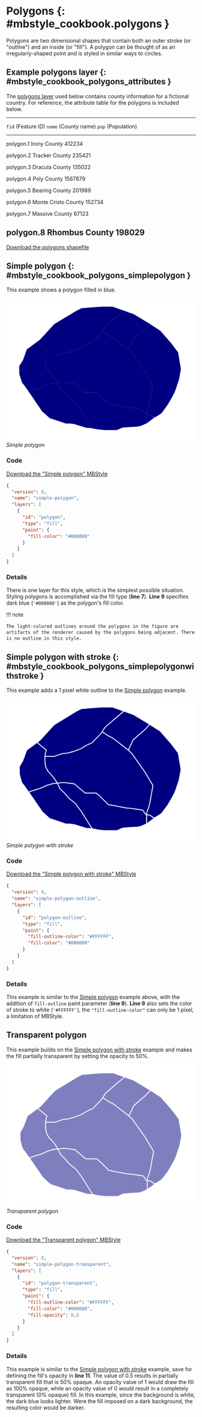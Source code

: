 # Polygons {: #mbstyle_cookbook.polygons }

Polygons are two dimensional shapes that contain both an outer stroke (or "outline") and an inside (or "fill"). A polygon can be thought of as an irregularly-shaped point and is styled in similar ways to circles.

## Example polygons layer {: #mbstyle_cookbook_polygons_attributes }

The [polygons layer](artifacts/mbstyle_cookbook_polygon.zip) used below contains county information for a fictional country. For reference, the attribute table for the polygons is included below.

  ------------------------------------------------------------------------
  `fid` (Feature ID)    `name` (County name)         `pop` (Population)
  --------------------- ---------------------------- ---------------------
  polygon.1             Irony County                 412234

  polygon.2             Tracker County               235421

  polygon.3             Dracula County               135022

  polygon.4             Poly County                  1567879

  polygon.5             Bearing County               201989

  polygon.6             Monte Cristo County          152734

  polygon.7             Massive County               67123

  polygon.8             Rhombus County               198029
  ------------------------------------------------------------------------

[Download the polygons shapefile](artifacts/mbstyle_cookbook_polygon.zip)

## Simple polygon {: #mbstyle_cookbook_polygons_simplepolygon }

This example shows a polygon filled in blue.

![](../../sld/cookbook/images/polygon_simplepolygon.png)
*Simple polygon*

### Code

[Download the "Simple polygon" MBStyle](artifacts/mbstyle_cookbook_polygons_simplepolygon.json)

``` {.json linenos=""}
{
  "version": 8,
  "name": "simple-polygon",
  "layers": [
    {
      "id": "polygon",
      "type": "fill",
      "paint": {
        "fill-color": "#000080"
      }
    }
  ]
}
```

### Details

There is one layer for this style, which is the simplest possible situation. Styling polygons is accomplished via the fill type (**line 7**). **Line 9** specifies dark blue (`'#000080'`) as the polygon's fill color.

!!! note

    The light-colored outlines around the polygons in the figure are artifacts of the renderer caused by the polygons being adjacent. There is no outline in this style.

## Simple polygon with stroke {: #mbstyle_cookbook_polygons_simplepolygonwithstroke }

This example adds a 1 pixel white outline to the [Simple polygon](polygons.md#mbstyle_cookbook_polygons_simplepolygon) example.

![](../../sld/cookbook/images/polygon_simplepolygonwithstroke.png)
*Simple polygon with stroke*

### Code

[Download the "Simple polygon with stroke" MBStyle](artifacts/mbstyle_cookbook_polygons_simplepolygonwithstroke.json)

``` {.json linenos=""}
{
  "version": 8,
  "name": "simple-polygon-outline",
  "layers": [
    {
      "id": "polygon-outline",
      "type": "fill",
      "paint": {
        "fill-outline-color": "#FFFFFF",
        "fill-color": "#000080"
      }
    }
  ]
}
```

### Details

This example is similar to the [Simple polygon](polygons.md#mbstyle_cookbook_polygons_simplepolygon) example above, with the addition of `fill-outline` paint parameter (**line 9**). **Line 9** also sets the color of stroke to white (`'#FFFFFF'`), the `"fill-outline-color"` can only be 1 pixel, a limitation of MBStyle.

## Transparent polygon

This example builds on the [Simple polygon with stroke](polygons.md#mbstyle_cookbook_polygons_simplepolygonwithstroke) example and makes the fill partially transparent by setting the opacity to 50%.

![](../../sld/cookbook/images/polygon_transparentpolygon.png)
*Transparent polygon*

### Code

[Download the "Transparent polygon" MBStyle](artifacts/mbstyle_polygon_transparentpolygon.json)

``` {.json linenos=""}
{
  "version": 8,
  "name": "simple-polygon-transparent",
  "layers": [
    {
      "id": "polygon-transparent",
      "type": "fill",
      "paint": {
        "fill-outline-color": "#FFFFFF",
        "fill-color": "#000080",
        "fill-opacity": 0.5
      }
    }
  ]
}
```

### Details

This example is similar to the [Simple polygon with stroke](polygons.md#mbstyle_cookbook_polygons_simplepolygonwithstroke) example, save for defining the fill's opacity in **line 11**. The value of 0.5 results in partially transparent fill that is 50% opaque. An opacity value of 1 would draw the fill as 100% opaque, while an opacity value of 0 would result in a completely transparent (0% opaque) fill. In this example, since the background is white, the dark blue looks lighter. Were the fill imposed on a dark background, the resulting color would be darker.
